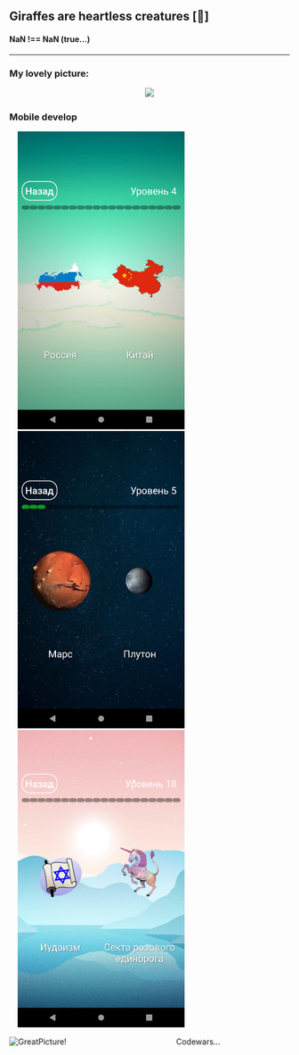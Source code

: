 ## Giraffes are heartless creatures [:giraffe:]
#### NaN !== NaN (true...) ####
---
### My lovely picture:
<p align="center">
   <img src="https://pbs.twimg.com/media/EXLKoxzXkAAOS0W.jpg" width="500"/>
  </p>


### Mobile develop
<p float="left">
  <img src="https://github.com/Ivan-Corporation/Ivan-Corporation/blob/main/Screenshot_1584511056.png" width="300" hspace="15"/>
  <img src="https://github.com/Ivan-Corporation/Ivan-Corporation/blob/main/Screenshot_1584511104.png" width="300" hspace="15"/> 
  <img src="https://github.com/Ivan-Corporation/Ivan-Corporation/blob/main/Screenshot_1584511351.png" width="300" hspace="15"/>
</p>



<img align="left" width="300px" alt="GreatPicture!" src="https://www.codewars.com/users/Ivan-Corporation/badges/large"/> Codewars...
